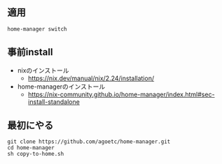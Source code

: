 ## 適用
```
home-manager switch
```

## 事前install
- nixのインストール
  - https://nix.dev/manual/nix/2.24/installation/
- home-managerのインストール
  - https://nix-community.github.io/home-manager/index.html#sec-install-standalone

## 最初にやる
```
git clone https://github.com/agoetc/home-manager.git
cd home-manager
sh copy-to-home.sh
```
